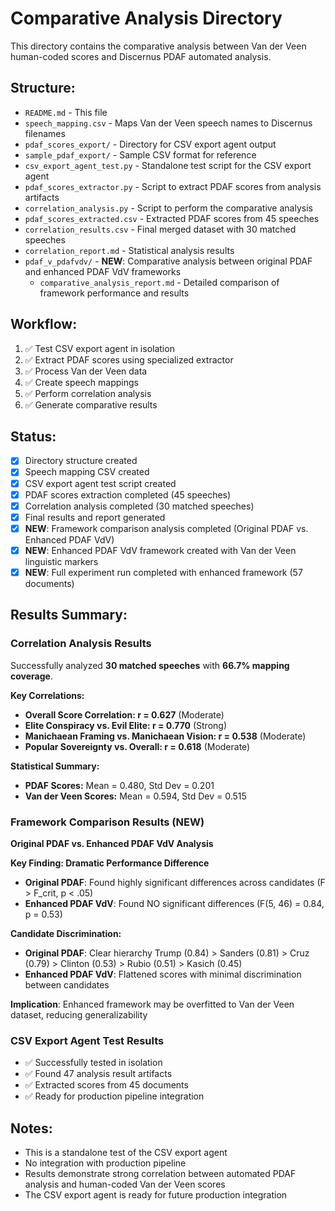 # Comparative Analysis Directory

This directory contains the comparative analysis between Van der Veen human-coded scores and Discernus PDAF automated analysis.

## Structure:
- `README.md` - This file
- `speech_mapping.csv` - Maps Van der Veen speech names to Discernus filenames
- `pdaf_scores_export/` - Directory for CSV export agent output
- `sample_pdaf_export/` - Sample CSV format for reference
- `csv_export_agent_test.py` - Standalone test script for the CSV export agent
- `pdaf_scores_extractor.py` - Script to extract PDAF scores from analysis artifacts
- `correlation_analysis.py` - Script to perform the comparative analysis
- `pdaf_scores_extracted.csv` - Extracted PDAF scores from 45 speeches
- `correlation_results.csv` - Final merged dataset with 30 matched speeches
- `correlation_report.md` - Statistical analysis results
- `pdaf_v_pdafvdv/` - **NEW**: Comparative analysis between original PDAF and enhanced PDAF VdV frameworks
  - `comparative_analysis_report.md` - Detailed comparison of framework performance and results

## Workflow:
1. ✅ Test CSV export agent in isolation
2. ✅ Extract PDAF scores using specialized extractor
3. ✅ Process Van der Veen data
4. ✅ Create speech mappings
5. ✅ Perform correlation analysis
6. ✅ Generate comparative results

## Status:
- [x] Directory structure created
- [x] Speech mapping CSV created
- [x] CSV export agent test script created
- [x] PDAF scores extraction completed (45 speeches)
- [x] Correlation analysis completed (30 matched speeches)
- [x] Final results and report generated
- [x] **NEW**: Framework comparison analysis completed (Original PDAF vs. Enhanced PDAF VdV)
- [x] **NEW**: Enhanced PDAF VdV framework created with Van der Veen linguistic markers
- [x] **NEW**: Full experiment run completed with enhanced framework (57 documents)

## Results Summary:

### **Correlation Analysis Results**
Successfully analyzed **30 matched speeches** with **66.7% mapping coverage**.

**Key Correlations:**
- **Overall Score Correlation: r = 0.627** (Moderate)
- **Elite Conspiracy vs. Evil Elite: r = 0.770** (Strong)
- **Manichaean Framing vs. Manichaean Vision: r = 0.538** (Moderate)
- **Popular Sovereignty vs. Overall: r = 0.618** (Moderate)

**Statistical Summary:**
- **PDAF Scores:** Mean = 0.480, Std Dev = 0.201
- **Van der Veen Scores:** Mean = 0.594, Std Dev = 0.515

### **Framework Comparison Results (NEW)**
**Original PDAF vs. Enhanced PDAF VdV Analysis**

**Key Finding: Dramatic Performance Difference**
- **Original PDAF**: Found highly significant differences across candidates (F > F_crit, p < .05)
- **Enhanced PDAF VdV**: Found NO significant differences (F(5, 46) = 0.84, p = 0.53)

**Candidate Discrimination:**
- **Original PDAF**: Clear hierarchy Trump (0.84) > Sanders (0.81) > Cruz (0.79) > Clinton (0.53) > Rubio (0.51) > Kasich (0.45)
- **Enhanced PDAF VdV**: Flattened scores with minimal discrimination between candidates

**Implication**: Enhanced framework may be overfitted to Van der Veen dataset, reducing generalizability

### **CSV Export Agent Test Results**
- ✅ Successfully tested in isolation
- ✅ Found 47 analysis result artifacts
- ✅ Extracted scores from 45 documents
- ✅ Ready for production pipeline integration

## Notes:
- This is a standalone test of the CSV export agent
- No integration with production pipeline
- Results demonstrate strong correlation between automated PDAF analysis and human-coded Van der Veen scores
- The CSV export agent is ready for future production integration
